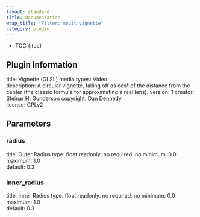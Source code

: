 ```yaml
---
layout: standard
title: Documentation
wrap_title: "Filter: movit.vignette"
category: plugin
---
```

* TOC
{:toc}

## Plugin Information

title: Vignette (GLSL)
media types:
Video  
description: A circular vignette, falling off as cos² of the distance from the center (the classic formula for approximating a real lens).
version: 1
creator: Steinar H. Gunderson
copyright: Dan Dennedy  
license: GPLv2  

## Parameters

### radius

title: Outer Radius  type: float
readonly: no
required: no
minimum: 0.0  
maximum: 1.0  
default: 0.3  

### inner_radius

title: Inner Radius  type: float
readonly: no
required: no
minimum: 0.0  
maximum: 1.0  
default: 0.3  

